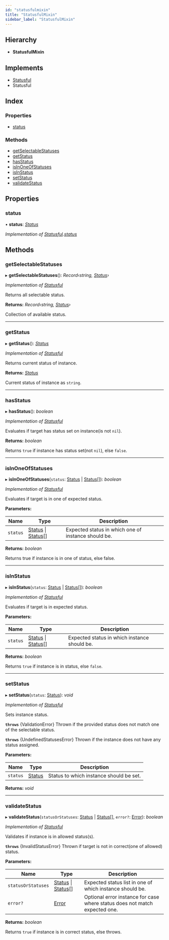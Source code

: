 ```yaml
---
id: "statusfulmixin"
title: "StatusfulMixin"
sidebar_label: "StatusfulMixin"
---
```


## Hierarchy

* **StatusfulMixin**

## Implements

* [Statusful](../interfaces/types.statusful.md)
* Statusful

## Index

### Properties

* [status](statusfulmixin.md#status)

### Methods

* [getSelectableStatuses](statusfulmixin.md#getselectablestatuses)
* [getStatus](statusfulmixin.md#getstatus)
* [hasStatus](statusfulmixin.md#hasstatus)
* [isInOneOfStatuses](statusfulmixin.md#isinoneofstatuses)
* [isInStatus](statusfulmixin.md#isinstatus)
* [setStatus](statusfulmixin.md#setstatus)
* [validateStatus](statusfulmixin.md#validatestatus)

## Properties

###  status

• **status**: *[Status](../modules/types.md#status)*

*Implementation of [Statusful](../interfaces/types.statusful.md).[status](../interfaces/types.statusful.md#status)*

## Methods

###  getSelectableStatuses

▸ **getSelectableStatuses**(): *Record‹string, [Status](../modules/types.md#status)›*

*Implementation of [Statusful](../interfaces/types.statusful.md)*

Returns all selectable status.

**Returns:** *Record‹string, [Status](../modules/types.md#status)›*

Collection of available status.

___

###  getStatus

▸ **getStatus**(): *[Status](../modules/types.md#status)*

*Implementation of [Statusful](../interfaces/types.statusful.md)*

Returns current status of instance.

**Returns:** *[Status](../modules/types.md#status)*

Current status of instance as `string`.

___

###  hasStatus

▸ **hasStatus**(): *boolean*

*Implementation of [Statusful](../interfaces/types.statusful.md)*

Evaluates if target has status set on instance(is not `nil`).

**Returns:** *boolean*

Returns `true` if instance has status set(not `nil`), else `false`.

___

###  isInOneOfStatuses

▸ **isInOneOfStatuses**(`status`: [Status](../modules/types.md#status) | [Status](../modules/types.md#status)[]): *boolean*

*Implementation of [Statusful](../interfaces/types.statusful.md)*

Evaluates if target is in one of expected status.

**Parameters:**

Name | Type | Description |
------ | ------ | ------ |
`status` | [Status](../modules/types.md#status) &#124; [Status](../modules/types.md#status)[] | Expected status in which one of instance should be. |

**Returns:** *boolean*

Returns true if instance is in one of status, else false.

___

###  isInStatus

▸ **isInStatus**(`status`: [Status](../modules/types.md#status) | [Status](../modules/types.md#status)[]): *boolean*

*Implementation of [Statusful](../interfaces/types.statusful.md)*

Evaluates if target is in expected status.

**Parameters:**

Name | Type | Description |
------ | ------ | ------ |
`status` | [Status](../modules/types.md#status) &#124; [Status](../modules/types.md#status)[] | Expected status in which instance should be. |

**Returns:** *boolean*

Returns `true` if instance is in status, else `false`.

___

###  setStatus

▸ **setStatus**(`status`: [Status](../modules/types.md#status)): *void*

*Implementation of [Statusful](../interfaces/types.statusful.md)*

Sets instance status.

**`throws`** {ValidationError}
Thrown if the provided status does not match one of the selectable status.

**`throws`** {UndefinedStatusesError}
Thrown if the instance does not have any status assigned.

**Parameters:**

Name | Type | Description |
------ | ------ | ------ |
`status` | [Status](../modules/types.md#status) | Status to which instance should be set. |

**Returns:** *void*

___

###  validateStatus

▸ **validateStatus**(`statusOrStatuses`: [Status](../modules/types.md#status) | [Status](../modules/types.md#status)[], `error?`: [Error](extendableerror.md#static-error)): *boolean*

*Implementation of [Statusful](../interfaces/types.statusful.md)*

Validates if instance is in allowed status(s).

**`throws`** {InvalidStatusError}
Thrown if target is not in correct(one of allowed) status.

**Parameters:**

Name | Type | Description |
------ | ------ | ------ |
`statusOrStatuses` | [Status](../modules/types.md#status) &#124; [Status](../modules/types.md#status)[] | Expected status list in one of which instance should be. |
`error?` | [Error](extendableerror.md#static-error) | Optional error instance for case where status does not match expected one. |

**Returns:** *boolean*

Returns `true` if instance is in correct status, else throws.
